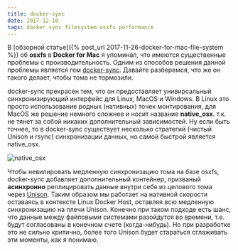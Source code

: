 ```yaml
---
title: docker-sync
date: 2017-12-10
tags: docker sync filesystem osxfs performance
---
```


В [обзорной статье]({% post_url 2017-11-26-docker-for-mac-file-system %}) об **osxfs** в **Docker for Mac** я упоминал, что имеются существенные проблемы с производительность. Одним из способов решения данной проблемы является гем [docker-sync](https://github.com/EugenMayer/docker-sync). Давайте разберемся, что же он такого делает, чтобы тома не тормозили.

docker-sync прекрасен тем, что он предоставляет унивирсальный синхронизирующий интерфейс для Linux, MacOS и Windows. В Linux это просто использование родных (нативных) точек монтирования, для MacOS же решение немного сложнее и носит название **native_osx**. т.к. не тянет за собой никаких дополнительный зависимостей. Ну если быть точнее, то в docker-sync существует несколько стратегий (чистый Unison и rsync) синхронизации данных, но самой быстрой является native_osx.

![native_osx](https://raw.githubusercontent.com/EugenMayer/docker-sync/master/doc/native_osx.png)

Чтобы невилировать медленную синхронизацию тома на базе osxfs, docker-sync добавляет дополнительный контейнер, призваный **асинхронно** реплицировать данные внутри себя из целового тома через [Unison](http://www.cis.upenn.edu/~bcpierce/unison/). Таким образом мы работает на нативной скорости оставаясь в контексте Linux Docker Host, оставляя всю медленную синхронизацию на плечи Unison. Конечно при таком подходе есть шанс, что данные между файловыми системами разойдутся во времени, т.е. будут согласованы в конечном счете (когда-нибудь). Но при разработке это не сильно критично, более того Unison будет стараться сглаживать эти моменты, как я понимаю.
